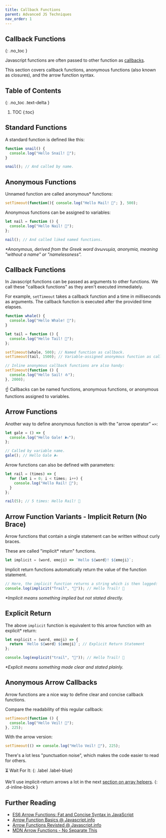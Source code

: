 ```yaml
---
title: Callback Functions
parent: Advanced JS Techniques
nav_order: 1
---
```


<!--prettier-ignore-start-->
## Callback Functions
{: .no_toc }

Javascript functions are often passed to other function as [callbacks](https://developer.mozilla.org/en-US/docs/Glossary/Callback_function).


This section covers callback functions, anonymous functions (also known as closures), and the arrow function syntax.

## Table of Contents
{: .no_toc .text-delta }  

1. TOC
{:toc}

<!--prettier-ignore-end-->

## Standard Functions

A standard function is defined like this:

```javascript
function snail() {
  console.log("Hello Snail! 🐌");
}

snail(); // And called by name.
```

## Anonymous Functions

Unnamed function are called anonymous\* functions:

```javascript
setTimeout(function(){ console.log("Hello Mail! 📨"; }, 500);
```

Anonymous functions can be assigned to variables:

```javascript
let nail = function () {
  console.log("Hello Nail! 💅");
};

nail(); // And called liked named functions.
```

_\*Anonymous, derived from the Greek word ἀνωνυμία, anonymia, meaning "without a name" or "namelessness"._

## Callback Functions

In Javascript functions can be passed as arguments to other functions. We call these "callback functions" as they aren't executed immediately.

For example, `setTimeout` takes a callback function and a time in milliseconds as arguments. The callback function is executed after the provided time elapses.

```javascript
function whale() {
  console.log("Hello Whale! 🐋");
}

let tail = function () {
  console.log("Hello Tail! 🦨");
};

setTimeout(whale, 500); // Named function as callback.
setTimeout(tail, 1500); // Variable-assigned anonymous function as callback.

// Inline anonymous callback functions are also handy:
setTimeout(function () {
  console.log("Hello Sail! ⛵");
}, 2000);
```

☝️ Callbacks can be named functions, anonymous functions, or anonymous functions assigned to variables.

## Arrow Functions

Another way to define anonymous function is with the "arrow operator" `=>`:

```javascript
let gale = () => {
  console.log("Hello Gale! 🌬️");
};

// Called by variable name.
gale(); // Hello Gale 🌬️
```

Arrow functions can also be defined with parameters:

```javascript
let rail = (times) => {
  for (let i = 0; i < times; i++) {
    console.log("Hello Rail! 🚊");
  }
};

rail(5); // 5 times: Hello Rail! 🚊
```

## Arrow Function Variants - Implicit Return (No Brace)

Arrow functions that contain a single statement can be written without curly braces.

These are called "implicit\* return" functions.

```javascript
let implicit = (word, emoji) => `Hello ${word}! ${emoji}`;
```

Implicit return functions automatically return the value of the function statement.

```javascript
// Here, the implicit function returns a string which is then logged:
console.log(implicit("Trail", "🌠")); // Hello Trail! 🌠
```

_\*Implicit means something implied but not stated directly._

## Explicit Return

The above `implicit` function is equivalent to this arrow function with an explicit\* return:

```javascript
let explicit = (word, emoji) => {
  return `Hello ${word} ${emoji}`; // Explicit Return Statement
};

console.log(explicit("trail", "🌠")); // Hello Trail! 🌠
```

_\*Explicit means something made clear and stated plainly._

## Anonymous Arrow Callbacks

Arrow functions are a nice way to define clear and concise callback functions.

Compare the readability of this regular callback:

```javascript
setTimeout(function () {
  console.log("Hello Veil! 👰");
}, 225);
```

With the arrow version:

```javascript
setTimeout(() => console.log("Hello Veil! 👰"), 225);
```

There's a lot less "punctuation noise", which makes the code easier to read for others.

⏳ Wait For It:
{: .label .label-blue}

We'll use implicit-return arrows a lot in the next [section on array helpers](/Applied-Math-For-Games-1/docs/05-advanced-javascript/02-array-helpers.html).
{: .d-inline-block }

## Further Reading

- [ES6 Arrow Functions: Fat and Concise Syntax in JavaScript](https://www.sitepoint.com/es6-arrow-functions-new-fat-concise-syntax-javascript/)
- [Arrow Function Basics @ Javascript.info](https://javascript.info/arrow-functions-basics)
- [Arrow Functions Revisted @ Javascript.info](https://javascript.info/arrow-functions)
- [MDN Arrow Functions - No Separate This](https://developer.mozilla.org/en-US/docs/Web/JavaScript/Reference/Functions/Arrow_functions#No_separate_this)
